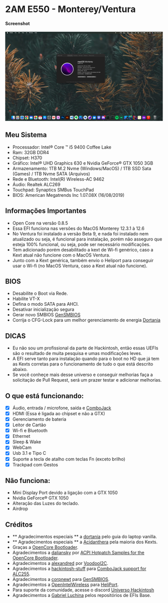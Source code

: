 #  2AM E550 - Monterey/Ventura

####  Screenshot

![screenshot](screenshot.jpeg)

## Meu Sistema
- Processador: Intel® Core ™ i5 9400 Coffee Lake
- Ram: 32GB DDR4
- Chipset: H370
- Gráfico: Intel® UHD Graphics 630 e Nvidia GeForce® GTX 1050 3GB
- Armazenamento: 1TB M.2 Nvme (Windows/MacOS) / 1TB SSD Sata (Games) / 1TB Nvme SATA (Arquivos)
- Rede e Bluetooth: Intel(R) Wireless-AC 9462
- Áudio: Realtek ALC269
- Touchpad: Synaptics SMBus TouchPad
- BIOS: American Megatrends Inc 1.07.08X (16/08/2019)

## Informações Importantes
- Open Core na versão 0.8.5
- Essa EFI funciona nas versões do MacOS Monterey 12.3.1 à 12.6
- No Ventura foi instalado a versão Beta 9, e nada foi instalado nem atualizado ou seja, é funcional para instalação, porém não asseguro que esteja 100% funcional, ou seja, pode ser necessário modificações.
 - Tem adicionado porém desabilitado a kext de Wi-fi genérico, caso a Kext atual não funcione com o MacOS Ventura.
 - Junto com a Kext genérica, também envio o Heliport para conseguir usar o Wi-fi (no MacOS Ventura, caso a Kext atual não funcione).
##  BIOS

- Desabilite o Boot via Rede.
- Habilite VT-X
- Defina o modo SATA para AHCI.
- Desativar inicialização segura
- Gerar novo SMBIOS [GenSMBIOS](https://github.com/corpnewt/GenSMBIOS)
- Corrija o CFG-Lock para um melhor gerenciamento de energia [Dortania](https://dortania.github.io/OpenCore-Desktop-Guide//extras/msr-lock)

## DICAS
- Eu não sou um profissional da parte de Hackintosh, então essas UEFIs são o resultado de muita pesquisa e umas modificações leves.
- A EFI serve tanto para instalação quando para o boot no HD que já tem as Kexts corretas para o funcionamento de tudo o que está descrito abaixo.
- Se você conheçe mais desse universo e conseguir melhorias faça a solicitação de Pull Request, será um prazer testar e adicionar melhorias.

##  O que está funcionando:
- [x] Áudio, entrada / microfone, saída e [ComboJack](https://github.com/hackintosh-stuff/ComboJack)
- [x] HDMI (Essa é ligada ao chipset e não a GTX)
- [x] Gerenciamento de bateria
- [x] Leitor de Cartão
- [x] Wi-fi e Bluetooth
- [x] Ethernet
- [x] Sleep & Wake
- [x] WebCam
- [x] Usb 3.1 e Tipo C
- [x] Suporte a tecla de atalho com teclas Fn (exceto brilho)
- [x] Trackpad com Gestos
##  Não funciona:
- Mini Display Port devido a ligação com a GTX 1050
- Nvidia GeForce® GTX 1050
- Alteração das Luzes do teclado.
- Airdrop

##  Créditos
-  ** Agradecimentos especiais ** a [dortania](https://dortania.github.io/vanilla-laptop-guide) pelo guia do laptop vanilla.
-  ** Agradecimentos especiais ** a [Acidanthera](https://github.com/acidanthera) pela maioria dos Kexts.
- Graças a [OpenCore Bootloader](https://github.com/acidanthera/OpenCorePkg).
- Agradecimentos a [daliansky](https://github.com/daliansky) por [ACPI Hotpatch Samples for the OpenCore Bootloader](https://github.com/daliansky/OC-little).
- Agradecimentos a [alexandred](https://github.com/alexandred) por [VoodooI2C](https://github.com/alexandred/VoodooI2C).
- Agradecimentos a [hackintosh-stuff](https://github.com/hackintosh-stuff) para [ComboJack support for ALC255](https://github.com/hackintosh-stuff/ComboJack).
- Agradecimentos a [corpnewt](https://github.com/corpnewt) para [GenSMBIOS](https://github.com/corpnewt/GenSMBIOS).
- Agradecimentos a [OpenIntelWireless](https://github.com/OpenIntelWireless) para [HeliPort](https://github.com/OpenIntelWireless/HeliPort/releases).
- Para suporte da comunidade, acesse o discord [Universo Hackintosh](https://discord.gg/yqPq3Rvw)
- Agradecimentos a [Gabriel Luchina](https://github.com/luchina-gabriel) pelos repositórios de EFIs Base.